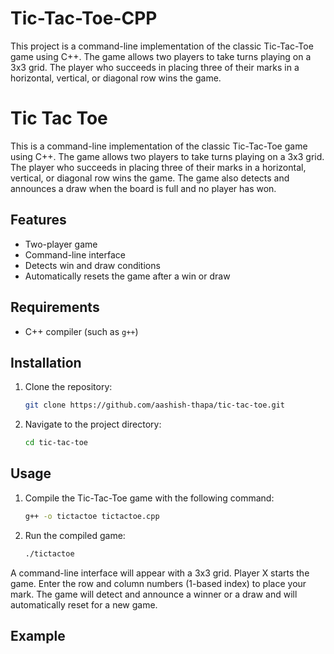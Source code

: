 # Tic-Tac-Toe-CPP
This project is a command-line implementation of the classic Tic-Tac-Toe game using C++. The game allows two players to take turns playing on a 3x3 grid. The player who succeeds in placing three of their marks in a horizontal, vertical, or diagonal row wins the game. 
# Tic Tac Toe

This is a command-line implementation of the classic Tic-Tac-Toe game using C++. The game allows two players to take turns playing on a 3x3 grid. The player who succeeds in placing three of their marks in a horizontal, vertical, or diagonal row wins the game. The game also detects and announces a draw when the board is full and no player has won.

## Features

- Two-player game
- Command-line interface
- Detects win and draw conditions
- Automatically resets the game after a win or draw

## Requirements

- C++ compiler (such as `g++`)

## Installation

1. Clone the repository:
    ```bash
    git clone https://github.com/aashish-thapa/tic-tac-toe.git
    ```
2. Navigate to the project directory:
    ```bash
    cd tic-tac-toe
    ```

## Usage

1. Compile the Tic-Tac-Toe game with the following command:
    ```bash
    g++ -o tictactoe tictactoe.cpp
    ```
2. Run the compiled game:
    ```bash
    ./tictactoe
    ```

A command-line interface will appear with a 3x3 grid. Player X starts the game. Enter the row and column numbers (1-based index) to place your mark. The game will detect and announce a winner or a draw and will automatically reset for a new game.

## Example

